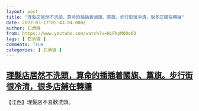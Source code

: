 ```yaml
---
layout: post
title: "理髮店居然不洗頭，算命的插插着國旗、黨旗。步行街很冷清，很多店鋪在轉讓"
date: 2022-03-17T05:43:04.000Z
author: 石炳鋒
from: https://www.youtube.com/watch?v=HiFNpMQ0e6Q
tags: [ 石炳锋 ]
comments: True
categories: [ 石炳锋 ]
---
```

<!--1647495784000-->
[理髮店居然不洗頭，算命的插插着國旗、黨旗。步行街很冷清，很多店鋪在轉讓](https://www.youtube.com/watch?v=HiFNpMQ0e6Q)
------

<div>
【江西】理髮店不喜歡洗頭。
</div>
